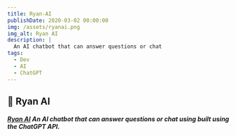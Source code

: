 ```yaml
---
title: Ryan-AI
publishDate: 2020-03-02 00:00:00
img: /assets/ryanai.png
img_alt: Ryan AI
description: |
  An AI chatbot that can answer questions or chat
tags:
  - Dev
  - AI
  - ChatGPT
---
```


## 🤖 Ryan AI
<h5>
<a href="https://ryan-ai.netlify.app/">Ryan AI</a> An AI chatbot that can answer questions or chat using built using the ChatGPT API. 
</h5>
